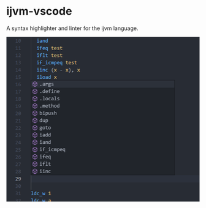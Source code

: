 # ijvm-vscode

A syntax highlighter and linter for the ijvm language.

<img src=https://raw.githubusercontent.com/martinkors/ijvm-vscode/master/images/reference.png width=515 height=431>